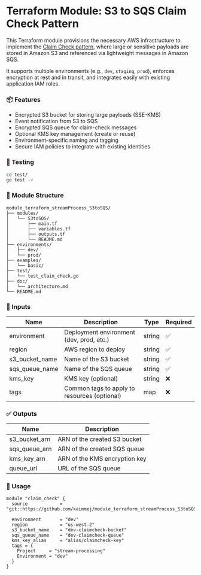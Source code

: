 # Terraform Module: S3 to SQS Claim Check Pattern

This Terraform module provisions the necessary AWS infrastructure to implement the [Claim Check pattern](https://docs.microsoft.com/en-us/azure/architecture/patterns/claim-check), where large or sensitive payloads are stored in Amazon S3 and referenced via lightweight messages in Amazon SQS.

It supports multiple environments (e.g., `dev`, `staging`, `prod`), enforces encryption at rest and in transit, and integrates easily with existing application IAM roles.



### 📦 Features

- Encrypted S3 bucket for storing large payloads (SSE-KMS)
- Event notification from S3 to SQS
- Encrypted SQS queue for claim-check messages
- Optional KMS key management (create or reuse)
- Environment-specific naming and tagging
- Secure IAM policies to integrate with existing identities



### 🧪 Testing

```sh
cd test/
go test -v
```



### 📁 Module Structure

```text
module_terraform_streamProcess_S3toSQS/
├── modules/
│   └── S3toSQS/
│       ├── main.tf
│       ├── variables.tf
│       ├── outputs.tf
│       └── README.md
├── environments/
│   ├── dev/
│   └── prod/
├── examples/
│   └── basic/
├── test/
│   └── test_claim_check.go
├── doc/
│   └── architecture.md
└── README.md
```



### 🧩 Inputs

| Name           | Description                                 | Type   | Required |
|----------------|---------------------------------------------|--------|----------|
| environment    | Deployment environment (dev, prod, etc.)    | string | ✅        |
| region         | AWS region to deploy                        | string | ✅        |
| s3_bucket_name | Name of the S3 bucket                       | string | ✅        |
| sqs_queue_name | Name of the SQS queue                       | string | ✅        |
| kms_key        | KMS key  (optional)                         | string | ❌        |
| tags           | Common tags to apply to resources (optional)| map    | ❌        |



### ✅ Outputs

| Name           | Description                      |
|----------------|----------------------------------|
| s3_bucket_arn  | ARN of the created S3 bucket     |
| sqs_queue_arn  | ARN of the created SQS queue     |
| kms_key_arn    | ARN of the KMS encryption key    |
| queue_url      | URL of the SQS queue             |



### 🚀 Usage

```hcl
module "claim_check" {
  source            = "git::https://github.com/kaimmej/module_terraform_streamProcess_S3toSQS.git"
  
  environment       = "dev"
  region            = "us-west-2"
  s3_bucket_name    = "dev-claimcheck-bucket"
  sqs_queue_name    = "dev-claimcheck-queue"
  kms_key_alias     = "alias/claimcheck-key"
  tags = {
    Project     = "stream-processing"
    Environment = "dev"
  }
}